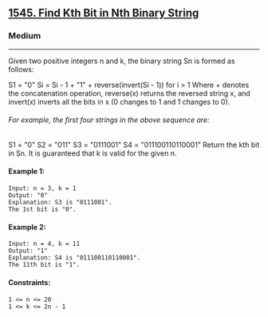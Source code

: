 [1545. Find Kth Bit in Nth Binary String](https://leetcode.com/problems/find-kth-bit-in-nth-binary-string/?envType=daily-question&envId=2024-10-19)
---------------------------------------------------------------------------------------------------------------------------------------------

### Medium
---------------------------------------------------------------------------------------------------------------------------------------------

Given two positive integers n and k, the binary string Sn is formed as follows:

S1 = "0"
Si = Si - 1 + "1" + reverse(invert(Si - 1)) for i > 1
Where + denotes the concatenation operation, reverse(x) returns the reversed string x, and invert(x) inverts all the bits in x (0 changes to 1 and 1 changes to 0).

###### For example, the first four strings in the above sequence are:

S1 = "0"
S2 = "011"
S3 = "0111001"
S4 = "011100110110001"
Return the kth bit in Sn. It is guaranteed that k is valid for the given n.

#### Example 1:
```
Input: n = 3, k = 1
Output: "0"
Explanation: S3 is "0111001".
The 1st bit is "0".
```
#### Example 2:
```
Input: n = 4, k = 11
Output: "1"
Explanation: S4 is "011100110110001".
The 11th bit is "1".
```
#### Constraints:
```
1 <= n <= 20
1 <= k <= 2n - 1
```
